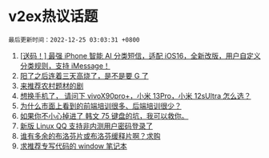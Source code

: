 # v2ex热议话题

`最后更新时间：2022-12-25 03:03:31 +0800`

1. [[送码！] 最强 iPhone 智能 AI 分类短信，适配 iOS16，全新改版，用户自定义分类规则，支持 iMessage！](https://www.v2ex.com/t/904407)
1. [阳了之后连着三天高烧了，是不是要 G 了](https://www.v2ex.com/t/904439)
1. [来推荐农村题材的剧](https://www.v2ex.com/t/904458)
1. [想换手机了， 请问下 vivoX90pro+，小米 13Pro，小米 12sUltra 怎么选？](https://www.v2ex.com/t/904423)
1. [为什么市面上看到的前端培训很多、后端培训很少？](https://www.v2ex.com/t/904415)
1. [如果你不小心掉进了 韩文 75 键盘的坑，我可以救你。](https://www.v2ex.com/t/904413)
1. [新版 Linux QQ 支持非内测用户密码登录了](https://www.v2ex.com/t/904432)
1. [谁有多余的布洛芬片或布洛芬缓释片啊？求购](https://www.v2ex.com/t/904404)
1. [求推荐专写代码的 window 笔记本](https://www.v2ex.com/t/904463)

